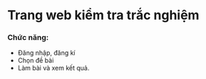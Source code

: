 <h1>Trang web kiểm tra trắc nghiệm</h1>

<h3>Chức năng:</h3>

+ Đăng nhập, đăng kí
+ Chọn đề bài 
+ Làm bài và xem kết quả.
